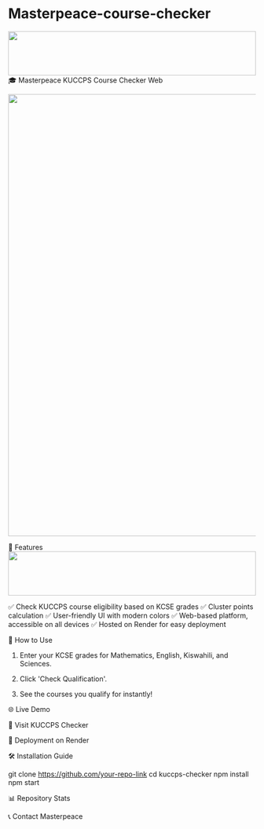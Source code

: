 # Masterpeace-course-checker
<img src="https://i.imgur.com/dBaSKWF.gif" height="90" width="100%">🎓 Masterpeace KUCCPS Course Checker Web



<p align="center">
  <img src="https://i.ibb.co/jvTFhLwF/IMG-20250215-140630.jpg" width="700" height="900">
</p>🚀 Features

<img src="https://i.imgur.com/dBaSKWF.gif" height="90" width="100%">

✅ Check KUCCPS course eligibility based on KCSE grades
✅ Cluster points calculation
✅ User-friendly UI with modern colors
✅ Web-based platform, accessible on all devices
✅ Hosted on Render for easy deployment

📌 How to Use

1. Enter your KCSE grades for Mathematics, English, Kiswahili, and Sciences.


2. Click 'Check Qualification'.


3. See the courses you qualify for instantly!



🌐 Live Demo

🔗 Visit KUCCPS Checker

🚀 Deployment on Render



🛠 Installation Guide

git clone https://github.com/your-repo-link
cd kuccps-checker
npm install
npm start

📊 Repository Stats



📞 Contact Masterpeace



